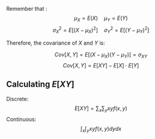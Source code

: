 Remember that :
$$\mu_X = E(X) \quad \mu_Y = E(Y)$$
$$\sigma_X^2 = E[(X - \mu_X)^2] \quad \sigma_Y^2 = E[(Y-\mu_Y)^2]$$

Therefore, the covariance of $X$ and $Y$ is:

$$Cov[X,Y] = E[(X-\mu_X)(Y-\mu_Y)] = \sigma_{XY}$$
$$Cov[X,Y] = E[XY] - E[X]\cdot E[Y]$$


## Calculating $E[XY]$
Discrete:
$$E[XY] = \sum_x\sum_y xy f(x,y)$$
Continuous:
$$\int_x\int_yxyf(x,y) dy dx$$

